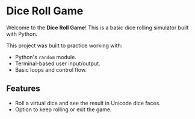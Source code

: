 # Dice Roll Game

Welcome to the **Dice Roll Game**! This is a basic dice rolling simulator built with Python.

This project was built to practice working with:
- Python's `random` module.
- Terminal-based user input/output.
- Basic loops and control flow.



## Features

- Roll a virtual dice and see the result in Unicode dice faces.
- Option to keep rolling or exit the game.


